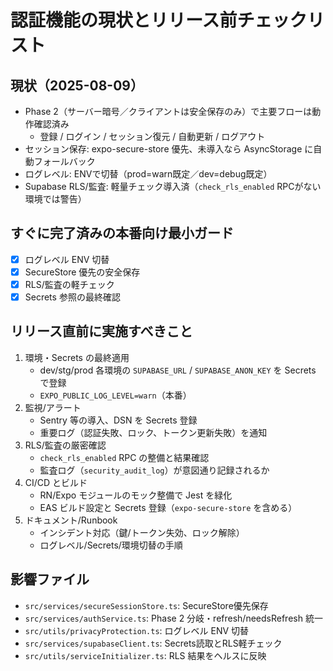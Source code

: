 # 認証機能の現状とリリース前チェックリスト

## 現状（2025-08-09）
- Phase 2（サーバー暗号／クライアントは安全保存のみ）で主要フローは動作確認済み
  - 登録 / ログイン / セッション復元 / 自動更新 / ログアウト
- セッション保存: expo-secure-store 優先、未導入なら AsyncStorage に自動フォールバック
- ログレベル: ENVで切替（prod=warn既定／dev=debug既定）
- Supabase RLS/監査: 軽量チェック導入済（`check_rls_enabled` RPCがない環境では警告）

## すぐに完了済みの本番向け最小ガード
- [x] ログレベル ENV 切替
- [x] SecureStore 優先の安全保存
- [x] RLS/監査の軽チェック
- [x] Secrets 参照の最終確認

## リリース直前に実施すべきこと
1. 環境・Secrets の最終適用
   - dev/stg/prod 各環境の `SUPABASE_URL` / `SUPABASE_ANON_KEY` を Secrets で登録
   - `EXPO_PUBLIC_LOG_LEVEL=warn`（本番）
2. 監視/アラート
   - Sentry 等の導入、DSN を Secrets 登録
   - 重要ログ（認証失敗、ロック、トークン更新失敗）を通知
3. RLS/監査の厳密確認
   - `check_rls_enabled` RPC の整備と結果確認
   - 監査ログ（`security_audit_log`）が意図通り記録されるか
4. CI/CD とビルド
   - RN/Expo モジュールのモック整備で Jest を緑化
   - EAS ビルド設定と Secrets 登録（`expo-secure-store` を含める）
5. ドキュメント/Runbook
   - インシデント対応（鍵/トークン失効、ロック解除）
   - ログレベル/Secrets/環境切替の手順

## 影響ファイル
- `src/services/secureSessionStore.ts`: SecureStore優先保存
- `src/services/authService.ts`: Phase 2 分岐・refresh/needsRefresh 統一
- `src/utils/privacyProtection.ts`: ログレベル ENV 切替
- `src/services/supabaseClient.ts`: Secrets読取とRLS軽チェック
- `src/utils/serviceInitializer.ts`: RLS 結果をヘルスに反映
